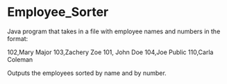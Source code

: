 # Employee_Sorter

Java program that takes in a file with employee names and numbers in the format:

102,Mary Major 
103,Zachery Zoe
101, John Doe
104,Joe Public
110,Carla Coleman

Outputs the employees sorted by name and by number.
